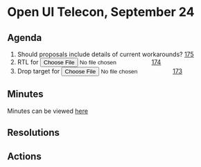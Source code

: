 # Open UI Telecon, September 24

## Agenda

1. Should proposals include details of current workarounds? [175](https://github.com/WICG/open-ui/issues/175)
2. RTL for <input type=file> [174](https://github.com/WICG/open-ui/issues/174)
3. Drop target for <input type=file> [173](https://github.com/WICG/open-ui/issues/173)

## Minutes
Minutes can be viewed [here]()

## Resolutions

## Actions
